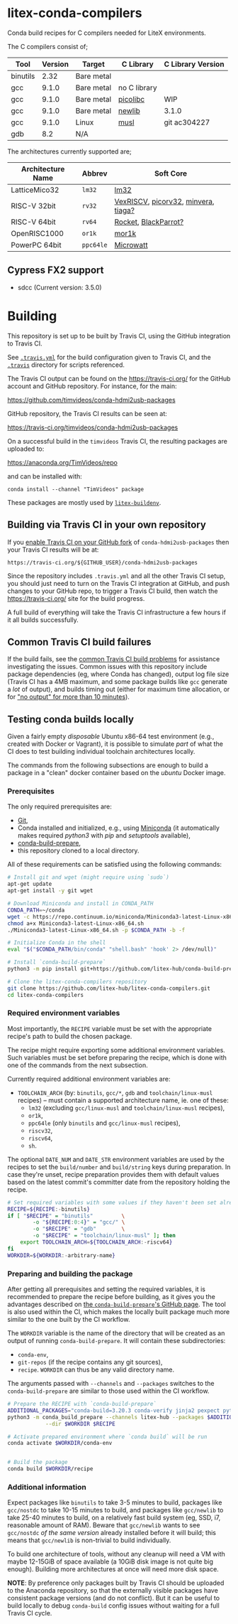# litex-conda-compilers

Conda build recipes for C compilers needed for LiteX environments.

The C compilers consist of;

| Tool     | Version | Target     | C Library                                            | C Library Version  |
| -------- | ------- | ---------- | ---------------------------------------------------- | ------------------ |
| binutils | 2.32    | Bare metal |                                                      |                    |
| gcc      | 9.1.0   | Bare metal | no C library                                         |                    |
| gcc      | 9.1.0   | Bare metal | [picolibc](https://github.com/keith-packard/picolibc)| WIP                |
| gcc      | 9.1.0   | Bare metal | [newlib](https://sourceware.org/newlib/)             | 3.1.0              |
| gcc      | 9.1.0   | Linux      | [musl](https://musl-libc.org)                        | git ac304227       |
| gdb      | 8.2     | N/A        |                                                      |                    |

The architectures currently supported are;

| Architecture Name | Abbrev    | Soft Core |
| ----------------- | --------- | --------- |
| LatticeMico32     | `lm32`    | [lm32]() |
| RISC-V 32bit      | `rv32`    | [VexRISCV](), [picorv32](), [minvera](), [tiaga?]() |
| RISC-V 64bit      | `rv64`    | [Rocket](), [BlackParrot?]() |
| OpenRISC1000      | `or1k`    | [mor1k]() |
| PowerPC 64bit     | `ppc64le` | [Microwatt]() |

## Cypress FX2 support

 * sdcc (Current version: 3.5.0)

# Building

This repository is set up to be built by Travis CI, using the GitHub
integration to Travis CI.

See [`.travis.yml`](.travis.yml) for the build configuration given to
Travis CI, and the [`.travis`](.travis) directory for scripts referenced.

The Travis CI output can be found on the https://travis-ci.org/ for the
GitHub account and GitHub repository.  For instance, for the main:

https://github.com/timvideos/conda-hdmi2usb-packages

GitHub repository, the Travis CI results can be seen at:

https://travis-ci.org/timvideos/conda-hdmi2usb-packages

On a successful build in the `timvideos` Travis CI, the resulting packages
are uploaded to:

https://anaconda.org/TimVideos/repo

and can be installed with:

```
conda install --channel "TimVideos" package
```

These packages are mostly used by
[`litex-buildenv`](https://github.com/timvideos/litex-buildenv).

## Building via Travis CI in your own repository

If you [enable Travis CI on your GitHub
fork](https://travis-ci.com/getting_started) of `conda-hdmi2usb-packages`
then your Travis CI results will be at:

```
https://travis-ci.org/${GITHUB_USER}/conda-hdmi2usb-packages
```

Since the repository includes `.travis.yml` and all the other Travis CI
setup, you should just need to turn on the Travis CI integration at GitHub,
and push changes to your GitHub repo, to trigger a Travis CI build, then
watch the https://travis-ci.org/ site for the build progress.

A full build of everything will take the Travis CI infrastructure a few
hours if it all builds successfully.

## Common Travis CI build failures

If the build fails, see the [common Travis CI build
problems](https://docs.travis-ci.com/user/common-build-problems/)
for assistance investigating the issues.  Common issues with this
repository include package dependencies (eg, where Conda has changed),
output log file size (Travis CI has a 4MB maximum, and some package
builds like `gcc` generate a *lot* of output), and builds timing out
(either for maximum time allocation, or for ["no output" for more than
10 minutes](https://docs.travis-ci.com/user/common-build-problems/#build-times-out-because-no-output-was-received)).

## Testing conda builds locally

Given a fairly empty *disposable* Ubuntu x86-64 test environment (e.g.,
created with Docker or Vagrant), it is possible to simulate *part* of
what the CI does to test building individual toolchain architectures
locally.

The commands from the following subsections are enough to build a package
in a "clean" docker container based on the *ubuntu* Docker image.

### Prerequisites

The only required prerequisites are:
* [Git](https://git-scm.com/),
* Conda installed and initialized, e.g., using
[Miniconda](https://docs.conda.io/en/latest/miniconda.html)
(it automatically makes required *python3* with *pip* and *setuptools*
available),
* [conda-build-prepare](https://github.com/litex-hub/conda-build-prepare),
* this repository cloned to a local directory.

All of these requirements can be satisfied using the following commands:

```bash
# Install git and wget (might require using `sudo`)
apt-get update
apt-get install -y git wget

# Download Miniconda and install in CONDA_PATH
CONDA_PATH=~/conda
wget -c https://repo.continuum.io/miniconda/Miniconda3-latest-Linux-x86_64.sh
chmod a+x Miniconda3-latest-Linux-x86_64.sh
./Miniconda3-latest-Linux-x86_64.sh -p $CONDA_PATH -b -f

# Initialize Conda in the shell
eval "$("$CONDA_PATH/bin/conda" "shell.bash" 'hook' 2> /dev/null)"

# Install `conda-build-prepare`
python3 -m pip install git+https://github.com/litex-hub/conda-build-prepare@v0.1#egg=conda-build-prepare

# Clone the litex-conda-compilers repository
git clone https://github.com/litex-hub/litex-conda-compilers.git
cd litex-conda-compilers
```

### Required environment variables

Most importantly, the `RECIPE` variable must be set with the appropriate
recipe's path to build the chosen package.

The recipe might require exporting some additional environment variables.
Such variables must be set before preparing the recipe, which is done
with one of the commands from the next subsection.

Currently required additional environment variables are:
* `TOOLCHAIN_ARCH` (by: `binutils`, `gcc/*`, `gdb` and `toolchain/linux-musl`
recipes) – must contain a supported architecture name, ie. one of these:
  * `lm32` (excluding `gcc/linux-musl` and `toolchain/linux-musl` recipes),
  * `or1k`,
  * `ppc64le` (only `binutils` and `gcc/linux-musl` recipes),
  * `riscv32`,
  * `riscv64`,
  * `sh`.

The optional `DATE_NUM` and `DATE_STR` environment variables are used by the
recipes to set the `build/number` and `build/string` keys during preparation.
In case they're unset, recipe preparation provides them with default values
based on the latest commit's committer date from the repository holding the
recipe.

```bash
# Set required variables with some values if they haven't been set already
RECIPE=${RECIPE:-binutils}
if [ "$RECIPE" = "binutils"         \
        -o "${RECIPE:0:4}" = "gcc/" \
        -o "$RECIPE" = "gdb"        \
        -o "$RECIPE" = "toolchain/linux-musl" ]; then
    export TOOLCHAIN_ARCH=${TOOLCHAIN_ARCH:-riscv64}
fi
WORKDIR=${WORKDIR:-arbitrary-name}
```

### Preparing and building the package

After getting all prerequisites and setting the required variables, it
is recommended to prepare the recipe before building, as it gives you
the advantages described on [the `conda-build-prepare`'s
GitHub page](https://github.com/litex-hub/conda-build-prepare).
The tool is also used within the CI, which makes the locally built
package much more similar to the one built by the CI workflow.

The `WORKDIR` variable is the name of the directory that will be
created  as an output of running `conda-build-prepare`.
It will contain these subdirectories:
* `conda-env`,
* `git-repos` (if the recipe contains any git sources),
* `recipe`.
`WORKDIR` can thus be any valid directory name.

The arguments passed with `--channels` and `--packages` switches to the
`conda-build-prepare` are similar to those used within the CI workflow.

```bash
# Prepare the RECIPE with `conda-build-prepare`
ADDITIONAL_PACKAGES="conda-build=3.20.3 conda-verify jinja2 pexpect python=3.7"
python3 -m conda_build_prepare --channels litex-hub --packages $ADDITIONAL_PACKAGES \
            --dir $WORKDIR $RECIPE

# Activate prepared environment where `conda build` will be run
conda activate $WORKDIR/conda-env


# Build the package
conda build $WORKDIR/recipe
```

### Additional information

Expect packages like `binutils` to take 3-5 minutes to build, packages
like `gcc/nostdc` to take 10-15 minutes to build, and packages like
`gcc/newlib` to take 25-40 minutes to build, on a relatively fast
build system (eg, SSD, i7, reasonable amount of RAM).  Beware that
`gcc/newlib` wants to see `gcc/nostdc` *of the same version* already
installed before it will build; this means that `gcc/newlib` is
non-trivial to build individually.

To build one architecture of tools, without any cleanup will need a
VM with maybe 12-15GiB of space available (a 10GiB disk image is not
quite big enough). Building more architectures at once will need more
disk space.

**NOTE**: By preference only packages built by Travis CI should be
uploaded to the Anaconda repository, so that the externally visible
packages have consistent package versions (and do not conflict).  But
it can be useful to build locally to debug `conda-build` config issues
without waiting for a full Travis CI cycle.
